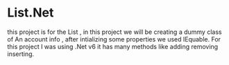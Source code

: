 # List.Net
this project is for the List , in this project we will be creating a dummy class of An account info , after intializing some properties we used IEquable. For this project I was using .Net v6 it has many methods like adding removing inserting.
